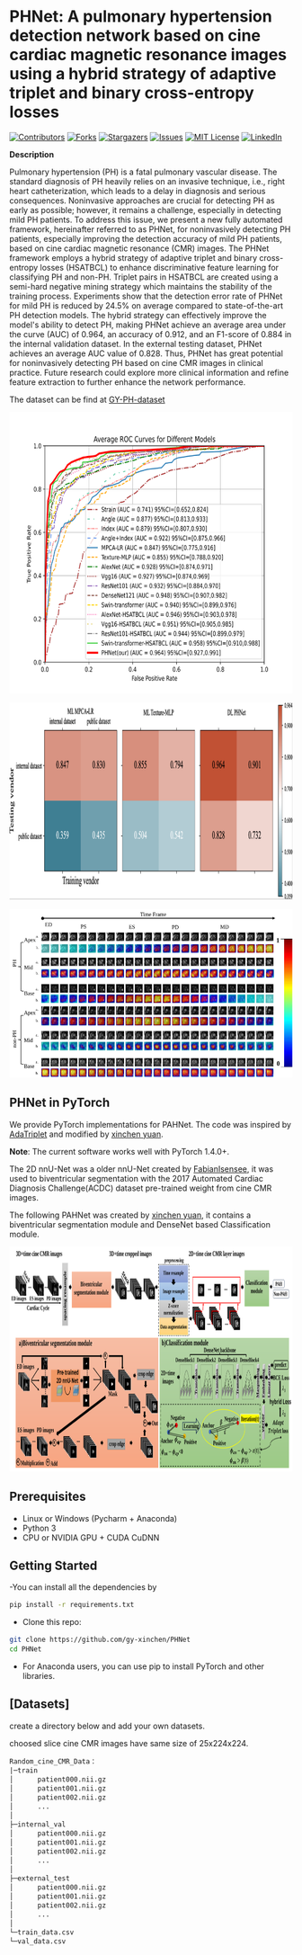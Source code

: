 

# PHNet: A pulmonary hypertension detection network based on cine cardiac magnetic resonance images using a hybrid strategy of adaptive triplet and binary cross-entropy losses

<!-- PROJECT SHIELDS -->

[![Contributors][contributors-shield]][contributors-url]
[![Forks][forks-shield]][forks-url]
[![Stargazers][stars-shield]][stars-url]
[![Issues][issues-shield]][issues-url]
[![MIT License][license-shield]][license-url]
[![LinkedIn][linkedin-shield]][linkedin-url]

**Description**

Pulmonary hypertension (PH) is a fatal pulmonary vascular disease. The standard diagnosis of PH heavily relies on an invasive technique, i.e., right heart catheterization, which leads to a delay in diagnosis and serious consequences. Noninvasive approaches are crucial for detecting PH as early as possible; however, it remains a challenge, especially in detecting mild PH patients. To address this issue, we present a new fully automated framework, hereinafter referred to as PHNet, for noninvasively detecting PH patients, especially improving the detection accuracy of mild PH patients, based on cine cardiac magnetic resonance (CMR) images. The PHNet framework employs a hybrid strategy of adaptive triplet and binary cross-entropy losses (HSATBCL) to enhance discriminative feature learning for classifying PH and non-PH. Triplet pairs in HSATBCL are created using a semi-hard negative mining strategy which maintains the stability of the training process. Experiments show that the detection error rate of PHNet for mild PH is reduced by 24.5% on average compared to state-of-the-art PH detection models. The hybrid strategy can effectively improve the model's ability to detect PH, making PHNet achieve an average area under the curve (AUC) of 0.964, an accuracy of 0.912, and an F1-score of 0.884 in the internal validation dataset. In the external testing dataset, PHNet achieves an average AUC value of 0.828. Thus, PHNet has great potential for noninvasively detecting PH based on cine CMR images in clinical practice. Future research could explore more clinical information and refine feature extraction to further enhance the network performance.

The dataset can be find at [GY-PH-dataset](https://github.com/Oulu-IMEDS/AdaTriplet)

<p align="center">
  <a href="https://github.com/gy-xinchen/PAHNet/">
    <img src="imgs/Average_ROC.svg" alt="Logo" width="800" height="500">
  </a>

</p>

<p align="center">
  <a href="https://github.com/gy-xinchen/PAHNet/">
    <img src="imgs/transform.png" alt="Logo" width="800" height="350">
  </a>

</p>

<p align="center">
  <a href="https://github.com/gy-xinchen/PAHNet/">
    <img src="imgs/Visualization.svg" alt="Logo" width="1000" height="300">
  </a>

</p>

## PHNet in PyTorch
We provide PyTorch implementations for PAHNet.
The code was inspired by [AdaTriplet](https://github.com/Oulu-IMEDS/AdaTriplet) and modified by [xinchen yuan](https://github.com/gy-xinchen).

**Note**: The current software works well with PyTorch 1.4.0+.

The 2D nnU-Net was a older nnU-Net created by [FabianIsensee](https://github.com/MIC-DKFZ/nnUNet/tree/nnunetv1), it was used to biventricular segmentation with the 2017 Automated Cardiac Diagnosis Challenge(ACDC) dataset pre-trained weight from cine CMR images.

The following PAHNet was created by [xinchen yuan](https://github.com/gy-xinchen), it contains a biventricular segmentation module and DenseNet based Classification module.

<p align="center">
  <a href="https://github.com/gy-xinchen/PAHNet/">
    <img src="imgs/framework.svg" alt="Logo" width="1000" height="400">
  </a>

</p>

## Prerequisites
- Linux or Windows (Pycharm + Anaconda)
- Python 3
- CPU or NVIDIA GPU + CUDA CuDNN

## Getting Started
-You can install all the dependencies by
```bash
pip install -r requirements.txt
```
- Clone this repo:
```bash
git clone https://github.com/gy-xinchen/PHNet
cd PHNet
```
- For Anaconda users, you can use pip to install PyTorch and other libraries.

## [Datasets]
create a directory below and add your own datasets.

choosed slice cine CMR images have same size of 25x224x224.
```
Random_cine_CMR_Data：
|─train
│      patient000.nii.gz 
│      patient001.nii.gz
│      patient002.nii.gz
│      ...
│
├─internal_val
│      patient000.nii.gz 
│      patient001.nii.gz
│      patient002.nii.gz
│      ...
│
├─external_test
│      patient000.nii.gz 
│      patient001.nii.gz
│      patient002.nii.gz
│      ...
│
└─train_data.csv
└─val_data.csv
```

<!-- links -->
[your-project-path]:gy-xinchen/PAHNet
[contributors-shield]: https://img.shields.io/github/contributors/gy-xinchen/PAHNet.svg?style=flat-square
[contributors-url]: https://github.com/gy-xinchen/PAHNet/graphs/contributors
[forks-shield]: https://img.shields.io/github/forks/gy-xinchen/PAHNet.svg?style=flat-square
[forks-url]: https://github.com/gy-xinchen/PAHNet/network/members
[stars-shield]: https://img.shields.io/github/stars/gy-xinchen/PAHNet.svg?style=flat-square
[stars-url]: https://github.com/gy-xinchen/PAHNet/stargazers
[issues-shield]: https://img.shields.io/github/issues/gy-xinchen/PAHNet.svg?style=flat-square
[issues-url]: https://img.shields.io/github/issues/gy-xinchen/PAHNet.svg
[license-shield]: https://img.shields.io/github/license/shaojintian/Best_README_template.svg?style=flat-square
[license-url]: https://github.com/gy-xinchen/PAHNet/blob/master/LICENSE.txt
[linkedin-shield]: https://img.shields.io/badge/-LinkedIn-black.svg?style=flat-square&logo=linkedin&colorB=555
[linkedin-url]: https://linkedin.com/in/gy-xinchen
